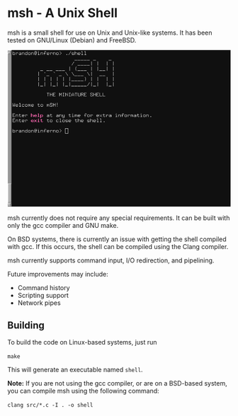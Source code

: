 # msh - A Unix Shell

msh is a small shell for use on Unix and Unix-like systems. It has been
tested on GNU/Linux (Debian) and FreeBSD.

![The msh shell](screenshot.png)

msh currently does not require any special requirements. It can be
built with only the gcc compiler and GNU make.

On BSD systems, there is currently an issue with getting the shell
compiled with gcc. If this occurs, the shell can be compiled using
the Clang compiler.

msh currently supports command input, I/O redirection, and pipelining.

Future improvements may include:

* Command history
* Scripting support
* Network pipes

## Building

To build the code on Linux-based systems, just run

`make`

This will generate an executable named `shell`.

**Note:** If you are not using the gcc compiler, or are on a BSD-based
system, you can compile msh using the following command:

`clang src/*.c -I . -o shell`